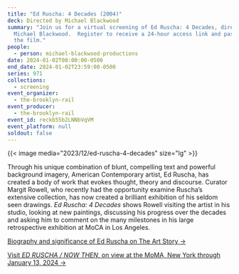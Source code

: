 ```yaml
---
title: "Ed Ruscha: 4 Decades (2004)"
deck: Directed by Michael Blackwood
summary: "Join us for a virtual screening of Ed Ruscha: 4 Decades, directed by
  Michael Blackwood.  Register to receive a 24-hour access link and password to
  the film."
people:
  - person: michael-blackwood-productions
date: 2024-01-02T00:00:00-0500
end_date: 2024-01-02T23:59:00-0500
series: 971
collections:
  - screening
event_organizer:
  - the-brooklyn-rail
event_producer:
  - the-brooklyn-rail
event_id: reckb55b2LNNbVqVM
event_platform: null
soldout: false
---
```

{{< image media="2023/12/ed-ruscha-4-decades" size="lg" >}}

Through his unique combination of blunt, compelling text and powerful background imagery, American Contemporary artist, Ed Ruscha, has created a body of work that evokes thought, theory and discourse. Curator Margit Rowell, who recently had the opportunity examine Ruscha’s extensive collection, has now created a brilliant exhibition of his seldom seen drawings. *Ed Ruscha: 4 Decades* shows Rowell visiting the artist in his studio, looking at new paintings, discussing his progress over the decades and asking him to comment on the many milestones in his large retrospective exhibition at MoCA in Los Angeles.

[Biography and significance of Ed Ruscha on The Art Story →](https://www.theartstory.org/artist/ruscha-ed/)

[Visit *ED RUSCHA / NOW THEN*, on view at the MoMA, New York through January 13, 2024 →](https://www.moma.org/calendar/exhibitions/5582)